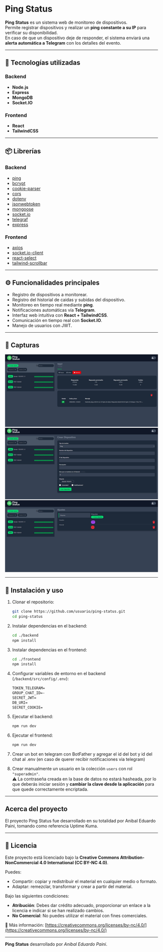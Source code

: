 # Ping Status

**Ping Status** es un sistema web de monitoreo de dispositivos.  
Permite registrar dispositivos y realizar un **ping constante a su IP** para verificar su disponibilidad.  
En caso de que un dispositivo deje de responder, el sistema enviará una **alerta automática a Telegram** con los detalles del evento.

---

## 🚀 Tecnologías utilizadas

### Backend

- **Node.js**
- **Express**
- **MongoDB**
- **Socket.IO**

### Frontend

- **React**
- **TailwindCSS**

---

## 📦 Librerías

### Backend

- [ping](https://www.npmjs.com/package/ping)
- [bcrypt](https://www.npmjs.com/package/bcrypt)
- [cookie-parser](https://www.npmjs.com/package/cookie-parser)
- [cors](https://www.npmjs.com/package/cors)
- [dotenv](https://www.npmjs.com/package/dotenv)
- [jsonwebtoken](https://www.npmjs.com/package/jsonwebtoken)
- [mongoose](https://www.npmjs.com/package/mongoose)
- [socket.io](https://www.npmjs.com/package/socket.io)
- [telegraf](https://www.npmjs.com/package/telegraf)
- [express](https://www.npmjs.com/package/express)

### Frontend

- [axios](https://www.npmjs.com/package/axios)
- [socket.io-client](https://www.npmjs.com/package/socket.io-client)
- [react-select](https://www.npmjs.com/package/react-select)
- [tailwind-scrollbar](https://www.npmjs.com/package/tailwind-scrollbar)

---

## ⚙️ Funcionalidades principales

- Registro de dispositivos a monitorear.
- Registro del historial de caidas y subidas del dispositivo.
- Monitoreo en tiempo real mediante **ping**.
- Notificaciones automáticas vía **Telegram**.
- Interfaz web intuitiva con **React + TailwindCSS**.
- Comunicación en tiempo real con **Socket.IO**.
- Manejo de usuarios con JWT.

---

## 📸 Capturas

![Ping Status](./frontend/public/img/PingStatus1.jpeg)
![Ping Status](./frontend/public/img/PingStatus2.jpeg)
![Ping Status](./frontend/public/img/PingStatus3.jpeg)

---

## 🔧 Instalación y uso

1. Clonar el repositorio:

   ```bash
   git clone https://github.com/usuario/ping-status.git
   cd ping-status
   ```

2. Instalar dependencias en el backend:

   ```bash
   cd ./backend
   npm install
   ```

3. Instalar dependencias en el frontend:

   ```bash
   cd ./frontend
   npm install
   ```

4. Configurar variables de entorno en el backend (`/backend/src/config/.env`):

   ```
   TOKEN_TELEGRAM=
   GROUP_CHAT_ID=-
   SECRET_JWT=
   DB_URI=
   SECRET_COOKIE=
   ```

5. Ejecutar el backend:

   ```bash
   npm run dev
   ```

6. Ejecutar el frontend:

   ```bash
   npm run dev
   ```

7. Crear un bot en telegram con BotFather y agregar el id del bot y id del chat al .env (en caso de querer recibir notificaciones via telegram)

8. Crear manualmente un usuario en la colección `users` con rol `"superadmin"`.  
   ⚠️ La contraseña creada en la base de datos no estará hasheada, por lo que deberás iniciar sesión y **cambiar la clave desde la aplicación** para que quede correctamente encriptada.

---

## Acerca del proyecto

El proyecto Ping Status fue desarrollado en su totalidad por Anibal Eduardo Paini, tomando como referencia Uptime Kuma.

---

## 📄 Licencia

Este proyecto está licenciado bajo la **Creative Commons Attribution-NonCommercial 4.0 International (CC BY-NC 4.0)**.

Puedes:

- Compartir: copiar y redistribuir el material en cualquier medio o formato.
- Adaptar: remezclar, transformar y crear a partir del material.

Bajo las siguientes condiciones:

- **Atribución**: Debes dar crédito adecuado, proporcionar un enlace a la licencia e indicar si se han realizado cambios.
- **No Comercial**: No puedes utilizar el material con fines comerciales.

🔗 Más información: [https://creativecommons.org/licenses/by-nc/4.0/](https://creativecommons.org/licenses/by-nc/4.0/)

---

**Ping Status** desarrollado por _Anibal Eduardo Paini_.

